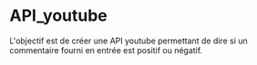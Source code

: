 # API_youtube
L'objectif est de créer une API youtube permettant de dire si un commentaire fourni en entrée est positif ou négatif. 

